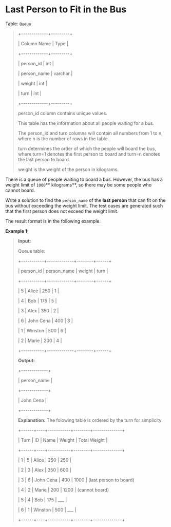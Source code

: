 # Last Person to Fit in the Bus

Table: <code>Queue</code>
>
> +-------------+---------+
>
> | Column Name | Type    |
>
> +-------------+---------+
>
> | person_id   | int     |
>
> | person_name | varchar |
>
> | weight      | int     |
>
> | turn        | int     |
>
> +-------------+---------+
>
> person_id column contains unique values.
>
> This table has the information about all people waiting for a bus.
>
> The person_id and turn columns will contain all numbers from 1 to n, where n is the number of rows in the table.
>
> turn determines the order of which the people will board the bus, where turn=1 denotes the first person to board and turn=n denotes the last person to board.
>
> weight is the weight of the person in kilograms.


There is a queue of people waiting to board a bus. However, the bus has a weight limit of <code>1000</code>** kilograms**, so there may be some people who cannot board.

Write a solution to find the <code>person_name</code> of the **last person** that can fit on the bus without exceeding the weight limit. The test cases are generated such that the first person does not exceed the weight limit.

The&nbsp;result format is in the following example.


**Example 1:**
>
> **Input:**
>
> Queue table:
>
> +-----------+-------------+--------+------+
>
> | person_id | person_name | weight | turn |
>
> +-----------+-------------+--------+------+
>
> | 5         | Alice       | 250    | 1    |
>
> | 4         | Bob         | 175    | 5    |
>
> | 3         | Alex        | 350    | 2    |
>
> | 6         | John Cena   | 400    | 3    |
>
> | 1         | Winston     | 500    | 6    |
>
> | 2         | Marie       | 200    | 4    |
>
> +-----------+-------------+--------+------+
>
> **Output:**
>
> +-------------+
>
> | person_name |
>
> +-------------+
>
> | John Cena   |
>
> +-------------+
>
> **Explanation:** The folowing table is ordered by the turn for simplicity.
>
> +------+----+-----------+--------+--------------+
>
> | Turn | ID | Name      | Weight | Total Weight |
>
> +------+----+-----------+--------+--------------+
>
> | 1    | 5  | Alice     | 250    | 250          |
>
> | 2    | 3  | Alex      | 350    | 600          |
>
> | 3    | 6  | John Cena | 400    | 1000         | (last person to board)
>
> | 4    | 2  | Marie     | 200    | 1200         | (cannot board)
>
> | 5    | 4  | Bob       | 175    | ___          |
>
> | 6    | 1  | Winston   | 500    | ___          |
>
> +------+----+-----------+--------+--------------+
